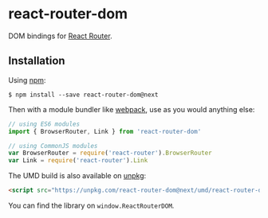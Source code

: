 # react-router-dom

DOM bindings for [React Router](https://www.npmjs.com/package/react-router).

## Installation

Using [npm](https://www.npmjs.com/):

    $ npm install --save react-router-dom@next

Then with a module bundler like [webpack](https://webpack.github.io/), use as you would anything else:

```js
// using ES6 modules
import { BrowserRouter, Link } from 'react-router-dom'

// using CommonJS modules
var BrowserRouter = require('react-router').BrowserRouter
var Link = require('react-router').Link
```

The UMD build is also available on [unpkg](https://unpkg.com):

```html
<script src="https://unpkg.com/react-router-dom@next/umd/react-router-dom.min.js"></script>
```

You can find the library on `window.ReactRouterDOM`.
